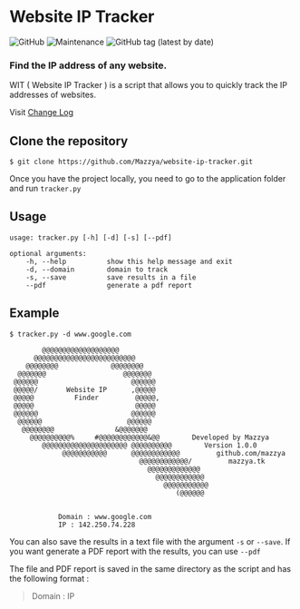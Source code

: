 # Website IP Tracker
![GitHub](https://img.shields.io/github/license/mazzya/website-ip-tracker) ![Maintenance](https://img.shields.io/badge/Maintained%3F-yes-green.svg?) ![GitHub tag (latest by date)](https://img.shields.io/github/v/tag/mazzya/website-ip-tracker)
### Find the IP address of any website.
WIT ( Website IP Tracker ) is a script that allows you to quickly track the IP addresses of websites.

Visit [Change Log](https://github.com/Mazzya/website-ip-tracker/blob/main/CHANGELOG.md)
## Clone the repository
```
$ git clone https://github.com/Mazzya/website-ip-tracker.git
```
Once you have the project locally, you need to go to the application folder and run ```tracker.py```
## Usage
```
usage: tracker.py [-h] [-d] [-s] [--pdf]

optional arguments:
    -h, --help          show this help message and exit
    -d, --domain        domain to track
    -s, --save          save results in a file
    --pdf               generate a pdf report
```
## Example
```
$ tracker.py -d www.google.com

        @@@@@@@@@@@@@@@@@@@
      @@@@@@@@@@@@@@@@@@@@@@@@@
    @@@@@@@@             @@@@@@@@
  @@@@@@@                   @@@@@@@
 @@@@@@                       @@@@@@
 @@@@@/       Website IP      ,@@@@@
 @@@@@          Finder         @@@@@,
 @@@@@                         @@@@@
 @@@@@@                       @@@@@@
  @@@@@@                     @@@@@@
   @@@@@@@@               &@@@@@@@
     @@@@@@@@@@%     #@@@@@@@@@@@@&@@        Developed by Mazzya
        @@@@@@@@@@@@@@@@@@@@@ @@@@@@@@@@        Version 1.0.0
             @@@@@@@@@@@      @@@@@@@@@@@@         github.com/mazzya
                                @@@@@@@@@@@@/         mazzya.tk
                                  @@@@@@@@@@@@@
                                    @@@@@@@@@@@@
                                      @@@@@@@@@@@
                                         (@@@@@@


            Domain : www.google.com
            IP : 142.250.74.228
```
You can also save the results in a text file with the argument ```-s``` or ```--save```.  If you want generate a PDF report with the results, you can use ```--pdf```

The file and PDF report is saved in the same directory as the script and has the following format :
> Domain : IP
